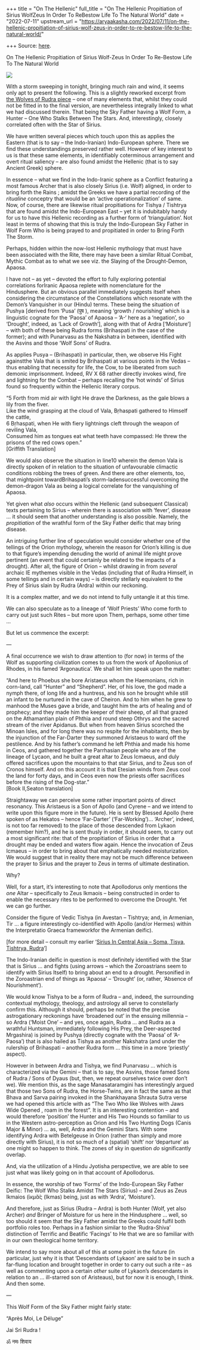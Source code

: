 +++
title = "On The Hellenic"
full_title = "On The Hellenic Propitiation of Sirius WolfZeus In Order To ReBestow Life To The Natural World"
date = "2022-07-11"
upstream_url = "https://aryaakasha.com/2022/07/11/on-the-hellenic-propitiation-of-sirius-wolf-zeus-in-order-to-re-bestow-life-to-the-natural-world/"

+++
Source: [here](https://aryaakasha.com/2022/07/11/on-the-hellenic-propitiation-of-sirius-wolf-zeus-in-order-to-re-bestow-life-to-the-natural-world/).

On The Hellenic Propitiation of Sirius Wolf-Zeus In Order To Re-Bestow Life To The Natural World

![](https://aryaakasha.files.wordpress.com/2022/07/rudra-blue.jpg?w=450)

With a storm sweeping in tonight, bringing much rain and wind, it seems only apt to present the following. This is a slightly reworked excerpt from [the Wolves of Rudra piece](https://aryaakasha.com/2022/07/03/on-the-wolves-of-rudra-the-terrific-well-storied-wolves-and-wolf-forms-of-the-indo-european-sky-father/) – one of many elements that, whilst they could not be fitted in to the final version, are nevertheless integrally linked to what we had discussed therein. That being the Sky Father having a Wolf Form, a Hunter – One Who Stalks Between The Stars. And, interestingly, closely correlated often with the Star of Sirius.

We have written several pieces which touch upon this as applies the Eastern (that is to say – the Indo-Iranian) Indo-European sphere. There we find these understandings preserved rather well. However of key interest to us is that these same elements, in identifiably coterminous arrangement and overt ritual saliency – are also found amidst the Hellenic (that is to say Ancient Greek) sphere.

In essence – what we find in the Indo-Iranic sphere as a Conflict featuring a most famous Archer that is also closely Sirius (i.e. Wolf) aligned, in order to bring forth the Rains ; amidst the Greeks we have a partial recording of the *ritualine* conceptry that would be an ‘active operationalization’ of same. Now, of course, there are likewise ritual propitiations for Tishya / Tishtrya that are found amidst the Indo-European East – yet it is indubitably handy for us to have this Hellenic recording as a further form of ‘triangulation’. Not least in terms of showing that this is truly the Indo-European Sky Father in Wolf Form Who is being prayed to and propitiated in order to Bring Forth The Storm.

Perhaps, hidden within the now-lost Hellenic mythology that must have been associated with the Rite, there may have been a similar Ritual Combat, Mythic Combat as to what we see viz. the Slaying of the Drought-Demon, Apaosa.

I have not – as yet – devoted the effort to fully exploring potential correlations forIranic Apaosa replete with nomenclature for the Hindusphere. But an obvious parallel immediately suggests itself when considering the circumstance of the Constellations which resonate with the Demon’s Vanquisher in our (Hindu) terms. These being the situation of Pushya \[derived from ‘Pusa’ (पुष ), meaning ‘growth / nourishing’ which is a linguistic cognate for the ‘Paosa’ of Apaosa – ‘A-‘ here as a ‘negation’, so ‘Drought’, indeed, as ‘Lack of Growth’\], along with that of Ardra \[‘Moisture’\] – with both of these being Rudra forms (Brihaspati in the case of the former); and with Punarvasu as the Nakshatra in between, identified with the Asvins and those ‘Wolf Sons’ of Rudra.

As applies Pusya – (Brihaspati) in particular, then, we observe His Fight againstthe Vala that is smited by Brihaspati at various points
in the Vedas – thus enabling that necessity for life, the Cow, to be liberated from such demonic imprisonment. Indeed, RV X 68 rather directly invokes wind, fire and lightning for the Combat – perhaps recalling the ‘hot winds’ of Sirius found so frequently within the Hellenic literary corpus.

“5 Forth from mid air with light He drave the Darkness, as the gale blows a lily from the fiver.  
Like the wind grasping at the cloud of Vala, Bṛhaspati gathered to Himself the cattle,  
6 Bṛhaspati, when He with fiery lightnings cleft through the weapon of reviling Vala,  
Consumed him as tongues eat what teeth have compassed: He threw the prisons of the red cows open.”  
\[Griffith Translation\]

We would also observe the situation in line10 wherein the demon Vala is directly spoken of in relation to the situation of unfavourable climactic conditions robbing the trees of green. And there are other elements, too, that mightpoint towardBrihaspati’s storm-ladensuccessful overcoming the demon-dragon Vala as being a logical correlate for the vanquishing of Apaosa.

Yet given what *also* occurs within the Hellenic (and subsequent Classical) texts pertaining to Sirius – wherein there is association with ‘fever’, disease … it should seem that another understanding is also possible. Namely, the *propitiation* of the wrathful form of the Sky Father deific that may bring disease.

An intriguing further line of speculation would consider whether one of the tellings of the Orion mythology, wherein the reason for Orion’s killing is due to that figure’s impending denuding the world of animal life might prove pertinent (an event that could certainly be related to the impacts of a drought). After all, the figure of Orion – whilst drawing in from *several* archaic IE mythemes visible in the Vedas (including that of Rudra Himself, in some tellings and in certain ways) – is directly stellarly equivalent to the Prey of Sirius slain by Rudra (Ardra) within our reckoning.

It is a complex matter, and we do not intend to fully untangle it at this time.

We can also speculate as to a lineage of ‘Wolf Priests’ Who come forth to carry out just such Rites – but more upon Them, perhaps, some other time …

But let us commence the excerpt:

—

A final occurrence we wish to draw attention to (for now) in terms of the Wolf as supporting civilization comes to us from the work of Apollonius of Rhodes, in his famed ‘Argonautica’. We shall let him speak upon the matter:

“And here to Phoebus she bore Aristaeus whom the Haemonians, rich in corn-land, call “Hunter” and “Shepherd”. Her, of his love, the god made a nymph there, of long life and a huntress, and his son he brought while still an infant to be nurtured in the cave of Cheiron. And to him when he grew to manhood the Muses gave a bride, and taught him the arts of healing and of prophecy; and they made him the keeper of their sheep, of all that grazed on the Athamantian plain of Phthia and round steep Othrys and the sacred stream of the river Apidanus. But when from heaven Sirius scorched the Minoan Isles, and for long there was no respite for the inhabitants, then by the injunction of the Far-Darter they summoned Aristaeus to ward off the pestilence. And by his father’s command he left Phthia and made his home in Ceos, and gathered together the Parrhasian people who are of the lineage of Lycaon, and he built a great altar to Zeus Icmaeus, and duly offered sacrifices upon the mountains to that star Sirius, and to Zeus son of Cronos himself. And on this account it is that Etesian winds from Zeus cool the land for forty days, and in Ceos even now the priests offer sacrifices before the rising of the Dog-star.”  
\[Book II,Seaton translation\]

Straightaway we can perceive some rather important points of direct resonancy. This Aristaeus is a Son of Apollo (and Cyrene – and we intend to write upon this figure more in the future). He is sent by Blessed Apollo (here spoken of as Hekatos – hence ‘Far-Darter’ (‘Far-Working’)… ‘Archer’, indeed, is not too far removed) to the place of those descended from Lykaon (remember him?), and he is sent thusly in order, it should seem, to carry out a most significant rite: that of the propitiation of Sirius in order that a drought may be ended and waters flow again. Hence the invocation of Zeus Icmaeus – in order to bring about that emphatically needed moisturization. We would suggest that in reality there may not be much difference between the prayer to Sirius and the prayer to Zeus in terms of ultimate destination.

Why?

Well, for a start, it’s interesting to note that Apollodorus only mentions the *one* Altar – specifically to Zeus Ikmaois – being constructed in order to enable the necessary rites to be performed to overcome the Drought. Yet we can go further.

Consider the figure of Vedic Tishya (in Avestan – Tishtrya; and, in Armenian, Tir … a figure interestingly co-identified with Apollo (and/or Hermes) within the Interpretatio Graeca frameworkfor the Armenian deific).  
  
\[for more detail – consult my earlier ‘[Sirius In Central Asia – Soma, Tisya, Tishtrya, Rudra](https://aryaakasha.com/2021/09/08/sirius-in-central-asia-soma-tisya-tishtrya-rudra/)‘\]  

The Indo-Iranian deific in question is most definitely identified with the Star that is Sirius … and fights (using arrows – which the Zoroastrians seem to identify with Sirius Itself) to bring about an end to a drought. Personified in the Zoroastrian end of things as ‘Apaosa’ – ‘Drought’ (or, rather, ‘Absence of Nourishment’).

We would know Tishya to be a form of Rudra – and, indeed, the surrounding contextual mythology, theology, and astrology all serve to constellarly confirm this. Although it should, perhaps be noted that the precise astrogationary reckonings have ‘broadened out’ in the ensuing millennia – so Ardra (‘Moist One’ – and yes, once again, Rudra … and Rudra as a wrathful Huntsman, immediately following His Prey, the Deer-aspected Mrgashira) is joined by Pushya (directly cognate with the ‘Paosa’ of ‘A-Paosa’) that is also hailed as Tishya as another Nakshatra (and under the rulership of Brihaspati – another Rudra form … this time in a more ‘priestly’ aspect).

However in between Ardra and Tishya, we find Punarvasu … which is characterized via the Gemini – that is to say, the Asvins, those famed Sons of Rudra / Sons of Dyaus (but, then, we repeat ourselves twice over don’t we). We mention this, as the sage Manasataramgini has interestingly argued that those two Sons of Rudra, the Horse-Twins, are in fact the same as that Bhava and Sarva pairing invoked in the Shankhayana Shrauta Sutra verse we had opened this article with as “The Two Who like Wolves with Jaws Wide Opened , roam in the forest”. It is an interesting contention – and would therefore ‘position’ the Hunter and His Two Hounds so familiar to us in the Western astro-perception as Orion and His Two Hunting Dogs (Canis Major & Minor) … as, well, Ardra and the Gemini Stars. With some identifying Ardra with Betelgeuse in Orion (rather than simply and more directly with Sirius), it is not so much of a (spatial) ‘shift’ nor ‘departure’ as one might so happen to think. The zones of sky in question *do* significantly overlap.

And, via the utilization of a Hindu Jyotisha perspective, we are able to see just what was likely going on in that account of Apollodorus.

In essence, the worship of two ‘Forms’ of the Indo-European Sky Father Deific: The Wolf Who Stalks Amidst The Stars (Sirius) – and Zeus as Zeus Ikmaios (ἰκμᾰ́ς (Ikmas) being, just as with ‘Ardra’, ‘Moisture’).

And therefore, just as Sirius (Rudra – Ardra) is both Hunter (Wolf, yet also Archer) *and* Bringer of Moisture for us here in the Hindusphere … well, so too should it seem that the Sky Father amidst the Greeks could fulfil both portfolio roles too. Perhaps in a fashion similar to the ‘Rudra-Shiva’ distinction of Terrific and Beatific ‘Facings’ to He that we are so familiar with in our own theological home territory.

We intend to say more about all of this at some point in the future (in particular, just why it is that ‘Descendants of Lykaon’ are said to be in such a far-flung location and brought together in order to carry out such a rite – as well as commenting upon a certain *other* suite of Lykaon’s descendants in relation to an … ill-starred son of Aristeaus), but for now it is enough, I think. And then some.

—

This Wolf Form of the Sky Father might fairly state:

“Après Moi, Le Déluge”

Jai Sri Rudra !

ॐ नमः शिवाय
